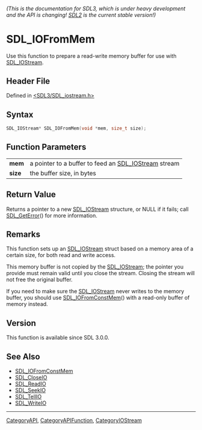 ###### (This is the documentation for SDL3, which is under heavy development and the API is changing! [SDL2](https://wiki.libsdl.org/SDL2/) is the current stable version!)
# SDL_IOFromMem

Use this function to prepare a read-write memory buffer for use with [SDL_IOStream](SDL_IOStream).

## Header File

Defined in [<SDL3/SDL_iostream.h>](https://github.com/libsdl-org/SDL/blob/main/include/SDL3/SDL_iostream.h)

## Syntax

```c
SDL_IOStream* SDL_IOFromMem(void *mem, size_t size);

```

## Function Parameters

|              |                                                                      |
| ------------ | -------------------------------------------------------------------- |
| **mem**      | a pointer to a buffer to feed an [SDL_IOStream](SDL_IOStream) stream |
| **size**     | the buffer size, in bytes                                            |

## Return Value

Returns a pointer to a new [SDL_IOStream](SDL_IOStream) structure, or NULL
if it fails; call [SDL_GetError](SDL_GetError)() for more information.

## Remarks

This function sets up an [SDL_IOStream](SDL_IOStream) struct based on a
memory area of a certain size, for both read and write access.

This memory buffer is not copied by the [SDL_IOStream](SDL_IOStream); the
pointer you provide must remain valid until you close the stream. Closing
the stream will not free the original buffer.

If you need to make sure the [SDL_IOStream](SDL_IOStream) never writes to
the memory buffer, you should use
[SDL_IOFromConstMem](SDL_IOFromConstMem)() with a read-only buffer of
memory instead.

## Version

This function is available since SDL 3.0.0.

## See Also

- [SDL_IOFromConstMem](SDL_IOFromConstMem)
- [SDL_CloseIO](SDL_CloseIO)
- [SDL_ReadIO](SDL_ReadIO)
- [SDL_SeekIO](SDL_SeekIO)
- [SDL_TellIO](SDL_TellIO)
- [SDL_WriteIO](SDL_WriteIO)

----
[CategoryAPI](CategoryAPI), [CategoryAPIFunction](CategoryAPIFunction), [CategoryIOStream](CategoryIOStream)

